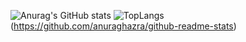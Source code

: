 ![Anurag's GitHub stats](https://github-readme-stats.vercel.app/api?username=lipedeoliveira&show_icons=true&theme=radical)
![TopLangs](https://github-readme-stats.vercel.app/api/top-langs/?username=lipedeoliveira&hide_progresstrue)
(https://github.com/anuraghazra/github-readme-stats)